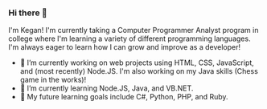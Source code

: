 ### Hi there 👋

I'm Kegan! I'm currently taking a Computer Programmer Analyst program in college where I'm learning a variety of different programming languages. I'm always eager to learn how I can grow and improve as a developer!

- 🔭 I’m currently working on web projects using HTML, CSS, JavaScript, and (most recently) Node.JS. I'm also working on my Java skills (Chess game in the works)!
- 🌱 I’m currently learning Node.JS, Java, and VB.NET.
- 🚀 My future learning goals include C#, Python, PHP, and Ruby.

